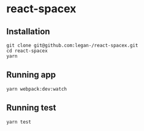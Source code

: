 # react-spacex

## Installation

`git clone git@github.com:legan-/react-spacex.git`
\
`cd react-spacex`
\
`yarn`

## Running app
`yarn webpack:dev:watch`

## Running test
`yarn test`
